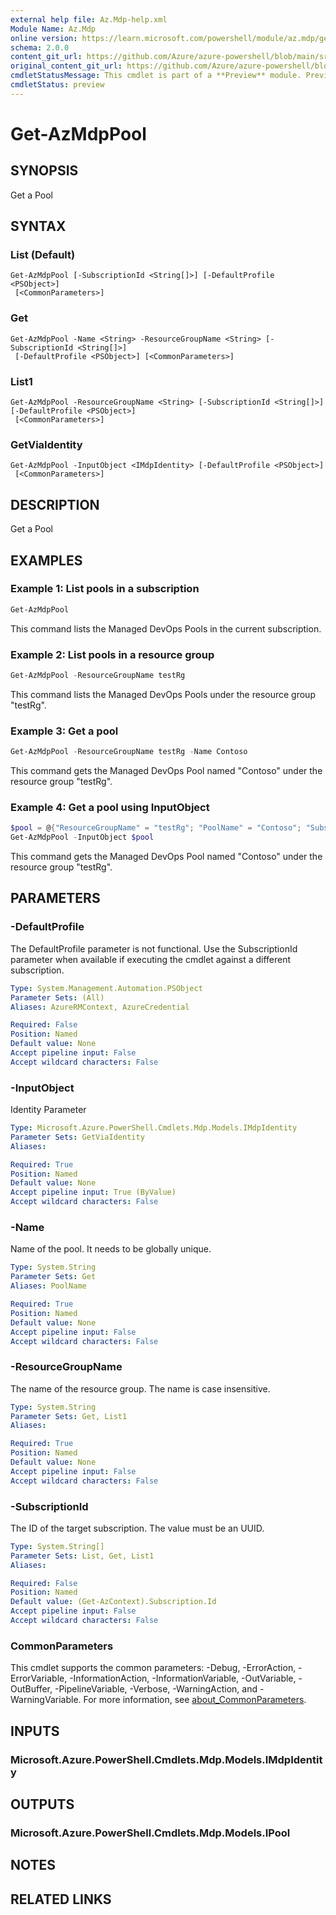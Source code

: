 ```yaml
---
external help file: Az.Mdp-help.xml
Module Name: Az.Mdp
online version: https://learn.microsoft.com/powershell/module/az.mdp/get-azmdppool
schema: 2.0.0
content_git_url: https://github.com/Azure/azure-powershell/blob/main/src/Mdp/Mdp/help/Get-AzMdpPool.md
original_content_git_url: https://github.com/Azure/azure-powershell/blob/main/src/Mdp/Mdp/help/Get-AzMdpPool.md
cmdletStatusMessage: This cmdlet is part of a **Preview** module. Preview versions aren't recommended for use in production environments. For more information, see https://aka.ms/azps-refstatus.
cmdletStatus: preview
---
```

# Get-AzMdpPool

## SYNOPSIS
Get a Pool

## SYNTAX

### List (Default)
```
Get-AzMdpPool [-SubscriptionId <String[]>] [-DefaultProfile <PSObject>]
 [<CommonParameters>]
```

### Get
```
Get-AzMdpPool -Name <String> -ResourceGroupName <String> [-SubscriptionId <String[]>]
 [-DefaultProfile <PSObject>] [<CommonParameters>]
```

### List1
```
Get-AzMdpPool -ResourceGroupName <String> [-SubscriptionId <String[]>] [-DefaultProfile <PSObject>]
 [<CommonParameters>]
```

### GetViaIdentity
```
Get-AzMdpPool -InputObject <IMdpIdentity> [-DefaultProfile <PSObject>]
 [<CommonParameters>]
```

## DESCRIPTION
Get a Pool

## EXAMPLES

### Example 1: List pools in a subscription
```powershell
Get-AzMdpPool
```

This command lists the Managed DevOps Pools in the current subscription.

### Example 2: List pools in a resource group
```powershell
Get-AzMdpPool -ResourceGroupName testRg
```

This command lists the Managed DevOps Pools under the resource group "testRg".

### Example 3: Get a pool
```powershell
Get-AzMdpPool -ResourceGroupName testRg -Name Contoso
```

This command gets the Managed DevOps Pool named "Contoso" under the resource group "testRg".

### Example 4: Get a pool using InputObject
```powershell
$pool = @{"ResourceGroupName" = "testRg"; "PoolName" = "Contoso"; "SubscriptionId" = "0ac520ee-14c0-480f-b6c9-0a90c58ffff"}
Get-AzMdpPool -InputObject $pool
```

This command gets the Managed DevOps Pool named "Contoso" under the resource group "testRg".

## PARAMETERS

### -DefaultProfile
The DefaultProfile parameter is not functional.
Use the SubscriptionId parameter when available if executing the cmdlet against a different subscription.

```yaml
Type: System.Management.Automation.PSObject
Parameter Sets: (All)
Aliases: AzureRMContext, AzureCredential

Required: False
Position: Named
Default value: None
Accept pipeline input: False
Accept wildcard characters: False
```

### -InputObject
Identity Parameter

```yaml
Type: Microsoft.Azure.PowerShell.Cmdlets.Mdp.Models.IMdpIdentity
Parameter Sets: GetViaIdentity
Aliases:

Required: True
Position: Named
Default value: None
Accept pipeline input: True (ByValue)
Accept wildcard characters: False
```

### -Name
Name of the pool.
It needs to be globally unique.

```yaml
Type: System.String
Parameter Sets: Get
Aliases: PoolName

Required: True
Position: Named
Default value: None
Accept pipeline input: False
Accept wildcard characters: False
```

### -ResourceGroupName
The name of the resource group.
The name is case insensitive.

```yaml
Type: System.String
Parameter Sets: Get, List1
Aliases:

Required: True
Position: Named
Default value: None
Accept pipeline input: False
Accept wildcard characters: False
```

### -SubscriptionId
The ID of the target subscription.
The value must be an UUID.

```yaml
Type: System.String[]
Parameter Sets: List, Get, List1
Aliases:

Required: False
Position: Named
Default value: (Get-AzContext).Subscription.Id
Accept pipeline input: False
Accept wildcard characters: False
```

### CommonParameters
This cmdlet supports the common parameters: -Debug, -ErrorAction, -ErrorVariable, -InformationAction, -InformationVariable, -OutVariable, -OutBuffer, -PipelineVariable, -Verbose, -WarningAction, and -WarningVariable. For more information, see [about_CommonParameters](http://go.microsoft.com/fwlink/?LinkID=113216).

## INPUTS

### Microsoft.Azure.PowerShell.Cmdlets.Mdp.Models.IMdpIdentity

## OUTPUTS

### Microsoft.Azure.PowerShell.Cmdlets.Mdp.Models.IPool

## NOTES

## RELATED LINKS

